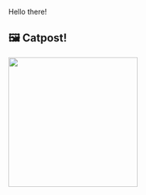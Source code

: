 Hello there!



## 🖼️ Catpost!

<sub>
    <img src="https://cdn2.thecatapi.com/images/x_5DYrsG0.jpg" height="256">
</sub>

